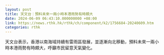 ```yaml
---
layout: post
title: 天文台：預料未來一兩小時本港雨勢有時頗大
date: 2024-06-09 06:43:10.000000000 +08:00
link: https://news.rthk.hk/rthk/ch/component/k2/1756684-20240609.htm
categories: rthk
---
```


天文台表示，香港以南海域持續有雷雨區發展，並逐漸向北移動，預料未來一兩小時本港雨勢有時頗大，呼籲市民留意天氣變化。
